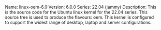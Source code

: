 Name:    linux-oem-6.0
Version: 6.0.0
Series:  22.04 (jammy)
Description:
    This is the source code for the Ubuntu linux kernel for the 22.04 series. This
    source tree is used to produce the flavours: oem.
    This kernel is configured to support the widest range of desktop, laptop and
    server configurations.
